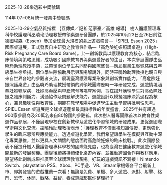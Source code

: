 
2025-10-28樂透彩中獎號碼

                                
114年 07~08月統一發票中獎號碼
                             
2025-10-29空氣品質指標
                              【互傳媒／記者 范家豪／高雄 報導】 樹人醫護管理專科學校護理科巫曉玲助理教授帶領桌遊研發團隊，於2025年10月23日至26日前往德國埃森（Essen）參加全球最大規模的桌上遊戲盛會—「SPIEL Essen 2025」國際桌遊展，正式發表自主研發之教育性作品—「高危險妊娠照護桌遊」（High-Risk Pregnancy Care Board Game）。此一創新教具以護理教育為核心，結合臨床情境與策略思維，成功吸引國際教育界與桌遊愛好者的注目。本次參展團隊由巫曉玲助理教授率領，並帶領兩位學生共同參與國際盛會—應屆畢業生吳珮慈與五年級學生徐丞揚。兩位學生除協助展示與現場解說外，同時巫曉玲助理教授也親自與來自世界各地的參觀者交流，展現臺灣護理專業形象與創新實作能力。「高危險妊娠照護桌遊」由巫曉玲助理教授帶領的跨領域團隊歷時一年研發完成，遊戲情境涵蓋妊娠糖尿病、妊娠高血壓與早產威脅等臨床案例，旨在提升護理學生對高危險妊娠之臨床判斷力、溝通協作及問題解決能力。遊戲設計以模擬臨床決策過程為核心，兼具趣味性與教育性，期能在教學現場中促進學生主動學習與批判性思考。SPIEL Essen 桌遊展是全球桌遊產業最具指標性的年度盛會，2025年共有超過900家參展商及20萬名來自80餘國的參觀者。此次樹人醫專團隊首次以教育性桌遊作品參展，不僅展現學校在創新教學及遊戲化學習領域的研發成果，更促進國際學術與文化交流。巫曉玲助理教授表示：「護理教育不僅重視知識傳授，更應強化學生的臨床思辨與應變能力。透過桌遊化學習，我們希望讓學生在模擬與互動中深化專業思維，並以更具人文關懷的態度面對高危險妊娠的臨床挑戰。」此次國際發表不僅提升樹人醫護管理專科學校的國際能見度，也為臺灣在健康教育遊戲化領域開啟新的發展契機。團隊後續將持續優化桌遊內容，並推動跨國合作與教材應用，期望將此創新成果推廣至全球護理教育現場。好玩的遊戲資訊不漏接！Nintendo Switch、playstation PS5、Xbox、PC手遊、VR、Steam掌機等各平台最新上市、即將發售的遊戲推薦一次看！無論是免費、單機、多人遊戲、派對、射擊、格鬥、恐怖、休閒、戰略、益智、養成遊戲都幫你整理好了